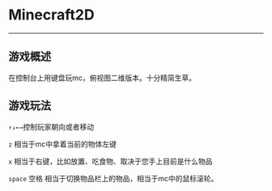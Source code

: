 # Minecraft2D

---

## 游戏概述

在控制台上用键盘玩mc，俯视图二维版本。十分精简生草。

## 游戏玩法

`↑↓←→`控制玩家朝向或者移动

`z` 相当于mc中拿着当前的物体左键

`x` 相当于右键，比如放置、吃食物、取决于您手上目前是什么物品

`space` 空格 相当于切换物品栏上的物品，相当于mc中的鼠标滚轮。